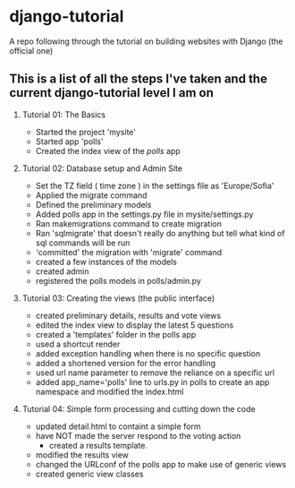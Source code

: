 # django-tutorial
A repo following through the tutorial on building websites with Django (the official one)


## This is a list of all the steps I've taken and the current django-tutorial level I am on

1. Tutorial 01: The Basics
	- Started the project 'mysite'
	- Started app 'polls'
	- Created the index view of the _polls_ app


2. Tutorial 02: Database setup and Admin Site
	- Set the TZ field ( time zone ) in the settings file as 'Europe/Sofia'
	- Applied the migrate command
	- Defined the preliminary models
	- Added polls app in the settings.py file in mysite/settings.py
	- Ran makemigrations command to create migration
	- Ran 'sqlmigrate' that doesn't really do anything but tell what kind of sql commands will be run
	- 'committed' the migration with 'migrate' command
	- created a few instances of the models
	- created admin
	- registered the polls models in polls/admin.py


3. Tutorial 03: Creating the views (the public interface)
	- created preliminary details, results and vote views
	- edited the index view to display the latest 5 questions
	- created a 'templates' folder in the polls app
	- used a shortcut render
	- added exception handling when there is no specific question
	- added a shortened version for the error handling
	- used url name parameter to remove the reliance on a specific url
 	- added app_name='polls' line to urls.py in polls to create an app namespace and modified the index.html

4. Tutorial 04: Simple form processing and cutting down the code
	- updated detail.html to containt a simple form
	- have NOT made the server respond to the voting action
        - created a results template.
	- modified the results view
	- changed the URLconf of the polls app to make use of generic views
	- created generic view classes	

